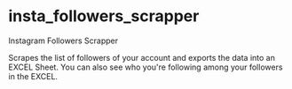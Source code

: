 # insta_followers_scrapper
Instagram Followers Scrapper

Scrapes the list of followers of your account and exports the data into an EXCEL Sheet.
You can also see who you're following among your followers in the EXCEL.
